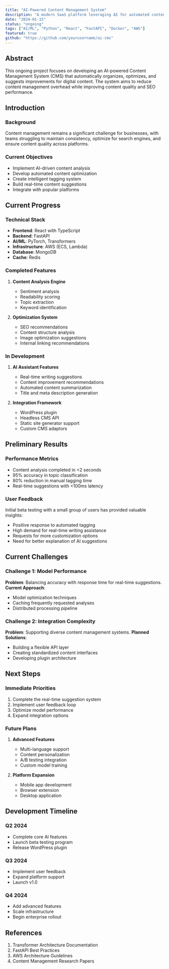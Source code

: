 ```yaml
---
title: "AI-Powered Content Management System"
description: "A modern SaaS platform leveraging AI for automated content organization and optimization"
date: "2024-01-15"
status: "ongoing"
tags: ["AI/ML", "Python", "React", "FastAPI", "Docker", "AWS"]
featured: true
github: "https://github.com/yourusername/ai-cms"
---
```


## Abstract

This ongoing project focuses on developing an AI-powered Content Management System (CMS) that automatically organizes, optimizes, and suggests improvements for digital content. The system aims to reduce content management overhead while improving content quality and SEO performance.

## Introduction

### Background
Content management remains a significant challenge for businesses, with teams struggling to maintain consistency, optimize for search engines, and ensure content quality across platforms.

### Current Objectives
- Implement AI-driven content analysis
- Develop automated content optimization
- Create intelligent tagging system
- Build real-time content suggestions
- Integrate with popular platforms

## Current Progress

### Technical Stack
- **Frontend**: React with TypeScript
- **Backend**: FastAPI
- **AI/ML**: PyTorch, Transformers
- **Infrastructure**: AWS (ECS, Lambda)
- **Database**: MongoDB
- **Cache**: Redis

### Completed Features
1. **Content Analysis Engine**
   - Sentiment analysis
   - Readability scoring
   - Topic extraction
   - Keyword identification

2. **Optimization System**
   - SEO recommendations
   - Content structure analysis
   - Image optimization suggestions
   - Internal linking recommendations

### In Development
1. **AI Assistant Features**
   - Real-time writing suggestions
   - Content improvement recommendations
   - Automated content summarization
   - Title and meta description generation

2. **Integration Framework**
   - WordPress plugin
   - Headless CMS API
   - Static site generator support
   - Custom CMS adaptors

## Preliminary Results

### Performance Metrics
- Content analysis completed in <2 seconds
- 95% accuracy in topic classification
- 80% reduction in manual tagging time
- Real-time suggestions with <100ms latency

### User Feedback
Initial beta testing with a small group of users has provided valuable insights:
- Positive response to automated tagging
- High demand for real-time writing assistance
- Requests for more customization options
- Need for better explanation of AI suggestions

## Current Challenges

### Challenge 1: Model Performance
**Problem**: Balancing accuracy with response time for real-time suggestions.
**Current Approach**:
- Model optimization techniques
- Caching frequently requested analyses
- Distributed processing pipeline

### Challenge 2: Integration Complexity
**Problem**: Supporting diverse content management systems.
**Planned Solutions**:
- Building a flexible API layer
- Creating standardized content interfaces
- Developing plugin architecture

## Next Steps

### Immediate Priorities
1. Complete the real-time suggestion system
2. Implement user feedback loop
3. Optimize model performance
4. Expand integration options

### Future Plans
1. **Advanced Features**
   - Multi-language support
   - Content personalization
   - A/B testing integration
   - Custom model training

2. **Platform Expansion**
   - Mobile app development
   - Browser extension
   - Desktop application

## Development Timeline

### Q2 2024
- Complete core AI features
- Launch beta testing program
- Release WordPress plugin

### Q3 2024
- Implement user feedback
- Expand platform support
- Launch v1.0

### Q4 2024
- Add advanced features
- Scale infrastructure
- Begin enterprise rollout

## References

1. Transformer Architecture Documentation
2. FastAPI Best Practices
3. AWS Architecture Guidelines
4. Content Management Research Papers 